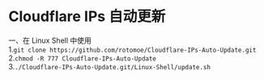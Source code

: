 # Cloudflare IPs 自动更新  
一、在 Linux Shell 中使用  
1.`git clone https://github.com/rotomoe/Cloudflare-IPs-Auto-Update.git`  
2.`chmod -R 777 Cloudflare-IPs-Auto-Update`  
3.`./Cloudflare-IPs-Auto-Update.git/Linux-Shell/update.sh`  
